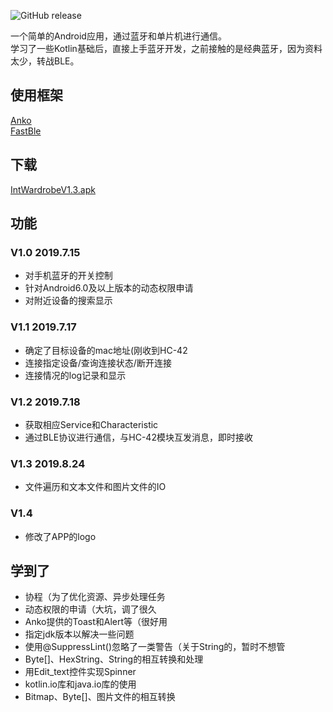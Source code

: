 ![![GitHub release](https://img.shields.io/github/release/lfalive/Smart-wardrobe.svg) ](https://img.shields.io/badge/release-1.3-blue.svg)  

一个简单的Android应用，通过蓝牙和单片机进行通信。  
学习了一些Kotlin基础后，直接上手蓝牙开发，之前接触的是经典蓝牙，因为资料太少，转战BLE。  

## 使用框架
[Anko](https://github.com/Kotlin/anko)  
[FastBle](https://github.com/Jasonchenlijian/FastBle)  

## 下载
[IntWardrobeV1.3.apk](https://raw.githubusercontent.com/lfalive/SmartWardrobe/master/app/release/SmartWardrobe_v1.3_08-24_release.apk)

## 功能

### V1.0 2019.7.15
* 对手机蓝牙的开关控制
* 针对Android6.0及以上版本的动态权限申请
* 对附近设备的搜索显示

### V1.1 2019.7.17

* 确定了目标设备的mac地址(刚收到HC-42
* 连接指定设备/查询连接状态/断开连接
* 连接情况的log记录和显示

### V1.2 2019.7.18
* 获取相应Service和Characteristic
* 通过BLE协议进行通信，与HC-42模块互发消息，即时接收

### V1.3 2019.8.24
* 文件遍历和文本文件和图片文件的IO

### V1.4
* 修改了APP的logo

## 学到了
* 协程（为了优化资源、异步处理任务
* 动态权限的申请（大坑，调了很久
* Anko提供的Toast和Alert等（很好用
* 指定jdk版本以解决一些问题
* 使用@SuppressLint()忽略了一类警告（关于String的，暂时不想管
* Byte[]、HexString、String的相互转换和处理
* 用Edit_text控件实现Spinner
* kotlin.io库和java.io库的使用
* Bitmap、Byte[]、图片文件的相互转换